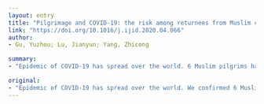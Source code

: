 ```yaml
---
layout: entry
title: "Pilgrimage and COVID-19: the risk among returnees from Muslim countries"
link: "https://doi.org/10.1016/j.ijid.2020.04.066"
author:
- Gu, Yuzhou; Lu, Jianyun; Yang, Zhicong

summary:
- "Epidemic of COVID-19 has spread over the world. 6 Muslim pilgrims have been confirmed among the passages of a flight from Pakistan. The strategies of inspection and quarantine should cover those from all the Muslim countries, but not limited to Saudi Arabia. We alerted the home countries to early prepare for the risk among the returning pilgrims. But the strategies of quarantine and inspection should cover all the Muslims."

original:
- "Epidemic of COVID-19 has spread over the world. We confirmed 6 Muslim pilgrims with COVID-19 among the passages of a flight from Pakistan after border inspection in Guangzhou, China. We alerted the home countries to early prepare for the risk among the returning pilgrims. And the strategies of inspection and quarantine should cover those from all the Muslim countries, but not limited to Saudi Arabia."
---
```


